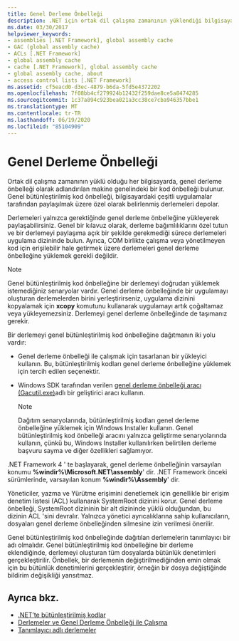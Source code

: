 ```yaml
---
title: Genel Derleme Önbelleği
description: .NET için ortak dil çalışma zamanının yüklendiği bilgisayar genelindeki bir kod önbelleği olan genel derleme önbelleğini anlayın.
ms.date: 03/30/2017
helpviewer_keywords:
- assemblies [.NET Framework], global assembly cache
- GAC (global assembly cache)
- ACLs [.NET Framework]
- global assembly cache
- cache [.NET Framework], global assembly cache
- global assembly cache, about
- access control lists [.NET Framework]
ms.assetid: cf5eacd0-d3ec-4879-b6da-5fd5e4372202
ms.openlocfilehash: 7f08bb4cf279924b12432f259dae8ce5a8474285
ms.sourcegitcommit: 1c37a894c923bea021a3cc38ce7cba946357bbe1
ms.translationtype: MT
ms.contentlocale: tr-TR
ms.lasthandoff: 06/19/2020
ms.locfileid: "85104909"
---
```

# <a name="global-assembly-cache"></a>Genel Derleme Önbelleği
Ortak dil çalışma zamanının yüklü olduğu her bilgisayarda, genel derleme önbelleği olarak adlandırılan makine genelindeki bir kod önbelleği bulunur. Genel bütünleştirilmiş kod önbelleği, bilgisayardaki çeşitli uygulamalar tarafından paylaşılmak üzere özel olarak belirlenmiş derlemeleri depolar.  
  
 Derlemeleri yalnızca gerektiğinde genel derleme önbelleğine yükleyerek paylaşabilirsiniz. Genel bir kılavuz olarak, derleme bağımlılıklarını özel tutun ve bir derlemeyi paylaşıma açık bir şekilde gerekmediği sürece derlemeleri uygulama dizininde bulun. Ayrıca, COM birlikte çalışma veya yönetilmeyen kod için erişilebilir hale getirmek üzere derlemeleri genel derleme önbelleğine yüklemek gerekli değildir.  
  
> [!NOTE]
> Genel bütünleştirilmiş kod önbelleğine bir derlemeyi doğrudan yüklemek istemediğiniz senaryolar vardır. Genel derleme önbelleğinde bir uygulamayı oluşturan derlemelerden birini yerleştirirseniz, uygulama dizinini kopyalamak için **xcopy** komutunu kullanarak uygulamayı artık çoğaltamaz veya yükleyemezsiniz. Derlemeyi genel derleme önbelleğinde de taşımanız gerekir.  
  
 Bir derlemeyi genel bütünleştirilmiş kod önbelleğine dağıtmanın iki yolu vardır:  
  
- Genel derleme önbelleği ile çalışmak için tasarlanan bir yükleyici kullanın. Bu, bütünleştirilmiş kodları genel derleme önbelleğine yüklemek için tercih edilen seçenektir.  
  
- Windows SDK tarafından verilen [genel derleme önbelleği aracı (Gacutil.exe)](../tools/gacutil-exe-gac-tool.md)adlı bir geliştirici aracı kullanın.  
  
    > [!NOTE]
    > Dağıtım senaryolarında, bütünleştirilmiş kodları genel derleme önbelleğine yüklemek için Windows Installer kullanın. Genel bütünleştirilmiş kod önbelleği aracını yalnızca geliştirme senaryolarında kullanın, çünkü bu, Windows Installer kullanılırken belirtilen derleme başvuru sayma ve diğer özellikleri sağlamıyor.  
  
 .NET Framework 4 ' te başlayarak, genel derleme önbelleğinin varsayılan konumu **%windir%\Microsoft.NET\assembly**' dir. .NET Framework önceki sürümlerinde, varsayılan konum **%windir%\Assembly**' dir.  
  
 Yöneticiler, yazma ve Yürütme erişimini denetlemek için genellikle bir erişim denetim listesi (ACL) kullanarak SystemRoot dizinini korur. Genel derleme önbelleği, SystemRoot dizininin bir alt dizininde yüklü olduğundan, bu dizinin ACL 'sini devralır. Yalnızca yönetici ayrıcalıklarına sahip kullanıcıların, dosyaları genel derleme önbelleğinden silmesine izin verilmesi önerilir.  
  
 Genel bütünleştirilmiş kod önbelleğinde dağıtılan derlemelerin tanımlayıcı bir adı olmalıdır. Genel bütünleştirilmiş kod önbelleğine bir derleme eklendiğinde, derlemeyi oluşturan tüm dosyalarda bütünlük denetimleri gerçekleştirilir. Önbellek, bir derlemenin değiştirilmediğinden emin olmak için bu bütünlük denetimlerini gerçekleştirir, örneğin bir dosya değiştiğinde bildirim değişikliği yansıtmaz.  
  
## <a name="see-also"></a>Ayrıca bkz.

- [.NET’te bütünleştirilmiş kodlar](../../standard/assembly/index.md)
- [Derlemeler ve Genel Derleme Önbelleği ile Çalışma](working-with-assemblies-and-the-gac.md)
- [Tanımlayıcı adlı derlemeler](../../standard/assembly/strong-named.md)
